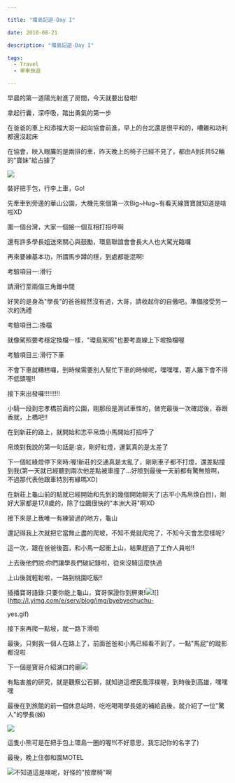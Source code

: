 ```yaml
---

title: "環島記遊-Day I"

date: 2010-08-21

description: "環島記遊-Day I"

tags:
  - Travel
  - 單車旅遊

---
```


早晨的第一道陽光射進了房間，今天就要出發啦!  

拿起行囊，深呼吸，踏出勇氣的第一步  

  

在爸爸的車上和添福大哥一起向協會前進，早上的台北還是很平和的，嘈雜和功利都還沒起床  

在協會，映入眼簾的是兩排的車，昨天晚上的椅子已經不見了，都由A到E共52輛的"寶妹"給占據了  

![](http://8.share.photo.xuite.net/jjcl52/18443fb/14439473/762758602_m.jpg)  

裝好把手包，行李上車，Go!  

先牽車到旁邊的華山公園，大機先來個第一次Big~Hug~有看天線寶寶就知道是啥啦XD  

圍一個台灣，大家一個接一個互相打招呼啊  

還有許多學長姐送來關心與鼓勵，環島聯誼會會長大人也大駕光臨囉  

再來要練基本功，所謂馬步蹲的穩，到處都能混啊!  

考驗項目一:滑行  

請滑行至兩個三角錐中間  

好笑的是身為"學長"的爸爸經然沒有過，大哥，請收起你的自傲吧。準備接受另一次的洗禮  

考驗項目二:換檔  

就像駕照要考穩定換檔一樣，"環島駕照"也要考直線上下坡換檔喔  

  

考驗項目三:滑行下車  

不會下車就糟糕囉，到時候需要別人幫忙下車的時候呢，嘿嘿嘿，寄人籬下會不得不低頭喔!!  

接下來出發囉!!!!!!!!!  

  

小騎一段到忠孝橋前面的公園，剛那段是測試車性的，做完最後一次確認後，吞跟香就，上橋吧!!  

在到新莊的路上，就開始和志平帛煥小馬開始打招呼了  

帛煥對我說的第一句話是:哀，剛好紅燈，運氣真的是太差了  

下一個紅綠燈停下來時:喔!新莊的交通真是太亂了，剛剛車子都不打燈，還差點撞到我(第一天就已經聽到兩次他差點被車撞了...好險到最後一天前都有驚無險啊，不過那代表他跟車特別有緣嗎XD)  

  

在新莊上龜山前的點就已經開始和先到的幾個開始聊天了(志平小馬帛煥白目)，剛好大家都是17,8歲的，除了位飆很快的"本洲大哥"啊XD  

  

接下來是上我唯一有練習過的地方，龜山  

還記得我上次就把它當無止盡的爬坡，不知不覺就爬完了，不知今天會怎麼樣呢?  

這一次，跟在爸爸後面，和小馬一起衝上山，結果趕過了工作人員啦!!  

  

上去後他們說:你們讓學長們破紀錄啦，從來沒騎這麼快過  

  

上山後就輕鬆啦，一路到桃園吃飯!!  

插播寶哥語錄:只要你能上龜山，寶哥保證你到屏東!![](http://l.yimg.com/e/serv/blog/smiley/msn/thumbs_up.gif)![](http://l.yimg.com/e/serv/blog/img/byebyechuchu-

yes.gif)  

  

  

接下來再爬一點坡，就一路下滑啦  

最後，只剩我一個人在路上了，前面爸爸和小馬已經看不到了，一點"馬屁"的蹤影都沒啦  

  

下一個是寶哥介紹湖口的廟![](http://8.share.photo.xuite.net/jjcl52/1844313/14439473/762758626_m.jpg)  

有點害羞的研究，就是觀察公石獅，就知道這裡民風淳樸喔，到時後到高雄，嘿嘿嘿  

  

最後在到旅館的前一個休息站時，吃吃喝喝學長姐的補給品後，就介紹了一位"驚人"的學長(姊)  

![](http://8.share.photo.xuite.net/jjcl52/1844326/14439473/762758645_m.jpg)  

這隻小熊可是在把手包上環島一圈的喔!!(不好意思，我忘記你的名字了)  

最後，晚上住御和園MOTEL  

![](http://8.share.photo.xuite.net/jjcl52/184433d/14439473/762758668_m.jpg)不知道這是啥呢，好怪的"按摩椅"啊
